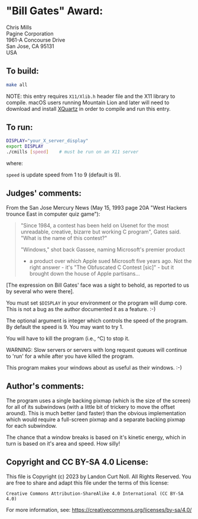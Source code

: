 # "Bill Gates" Award:

Chris Mills  
Pagine Corporation  
1961-A Concourse Drive  
San Jose, CA 95131  
USA  

## To build:

```sh
make all
```

NOTE: this entry requires `X11/Xlib.h` header file and the X11 library to
compile. macOS users running Mountain Lion and later will need to download and
install [XQuartz](https://www.xquartz.org) in order to compile and run this
entry.

## To run:

```sh
DISPLAY="your_X_server_display" 
export DISPLAY
./cmills [speed]	# must be run on an X11 server
```

where:

`speed` is update speed from 1 to 9 (default is 9).

## Judges' comments:

From the San Jose Mercury News (May 15, 1993 page 20A "West Hackers 
trounce East in computer quiz game"): 


>	"Since 1984, a contest has been held on Usenet for the most
>	unreadable, creative, bizarre but working C program", Gates
>	said. "What is the name of this contest?"
>
>	"Windows," shot back Gassee, naming Microsoft's premier product
>	- a product over which Apple sued Microsoft five years ago. Not
>	the right answer - it's "The Obfuscated C Contest [sic]" - but
>	it brought down the house of Apple partisans...

[The expression on Bill Gates' face was a sight to behold, as reported
to us by several who were there].

You must set `$DISPLAY` in your environment or the program will 
dump core.  This is not a bug as the author documented it as
a feature.  :-)

The optional argument is integer which controls the speed of the
program.  By default the speed is 9.  You may want to try 1.

You will have to kill the program (i.e., ^C) to stop it.

WARNING: Slow servers or servers with long request queues will
continue to 'run' for a while after you have killed
the program.

This program makes your windows about as useful as their windows. :-)

## Author's comments:

The program uses a single backing pixmap (which is the size of the
screen) for all of its subwindows (with a little bit of trickery to
move the offset around).  This is much better (and faster) than the
obvious implementation which would require a full-screen pixmap and
a separate backing pixmap for each subwindow.

The chance that a window breaks is based on it's kinetic energy,
which in turn is based on it's area and speed.  How silly!

## Copyright and CC BY-SA 4.0 License:

This file is Copyright (c) 2023 by Landon Curt Noll.  All Rights Reserved.
You are free to share and adapt this file under the terms of this license:

    Creative Commons Attribution-ShareAlike 4.0 International (CC BY-SA 4.0)

For more information, see: https://creativecommons.org/licenses/by-sa/4.0/
